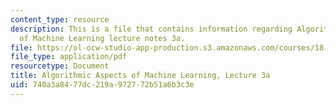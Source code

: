 ```yaml
---
content_type: resource
description: This is a file that contains information regarding Algorithmic Aspects
  of Machine Learning lecture notes 3a.
file: https://ol-ocw-studio-app-production.s3.amazonaws.com/courses/18-409-algorithmic-aspects-of-machine-learning-spring-2015/740a3a8477dc219a972772b51a6b3c3e_MIT18_409S15_lec3a.pdf
file_type: application/pdf
resourcetype: Document
title: Algorithmic Aspects of Machine Learning, Lecture 3a
uid: 740a3a84-77dc-219a-9727-72b51a6b3c3e
---
```

